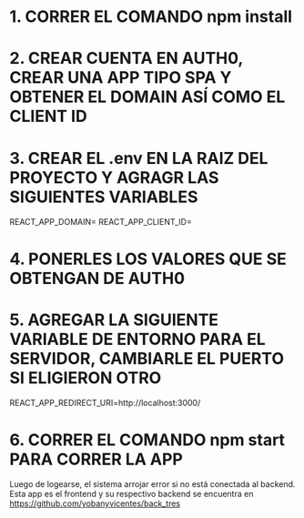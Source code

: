 # 1. CORRER EL COMANDO npm install
# 2. CREAR CUENTA EN AUTH0, CREAR UNA APP TIPO SPA Y OBTENER EL DOMAIN ASÍ COMO EL CLIENT ID

# 3. CREAR EL .env EN LA RAIZ DEL PROYECTO Y AGRAGR LAS SIGUIENTES VARIABLES

REACT_APP_DOMAIN=
REACT_APP_CLIENT_ID=

# 4. PONERLES LOS VALORES QUE SE OBTENGAN DE AUTH0

# 5. AGREGAR LA SIGUIENTE VARIABLE DE ENTORNO PARA EL SERVIDOR, CAMBIARLE EL PUERTO SI ELIGIERON OTRO
REACT_APP_REDIRECT_URI=http://localhost:3000/

# 6. CORRER EL COMANDO npm start PARA CORRER LA APP
Luego de logearse, el sistema arrojar error si no está conectada al backend.
Esta app es el frontend y su respectivo backend se encuentra en https://github.com/yobanyvicentes/back_tres


